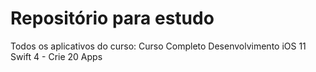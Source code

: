 # Repositório para estudo

Todos os aplicativos do curso: Curso Completo Desenvolvimento iOS 11 Swift 4 - Crie 20 Apps
